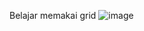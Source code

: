 Belajar memakai grid
![image](https://user-images.githubusercontent.com/50267676/107487970-55f25a00-6bb9-11eb-84af-9c4eada2ba7f.png)